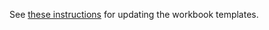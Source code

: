 See [these instructions](https://github.com/GSA-TTS/FAC/tree/main/backend/schemas#bumping-workbook-template-version) for updating the workbook templates.
